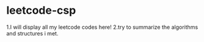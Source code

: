 # leetcode-csp
1.I will display all my leetcode codes here! 
2.try to summarize the algorithms and structures i met.

